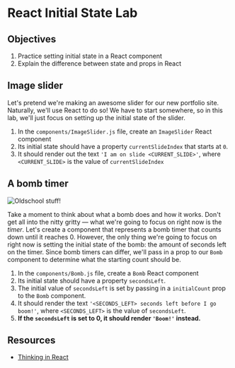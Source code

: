 # React Initial State Lab

## Objectives

1. Practice setting initial state in a React component
2. Explain the difference between state and props in React

## Image slider
Let's pretend we're making an awesome slider for our new portfolio site. Naturally, we'll use React to do so! We have to
start somewhere, so in this lab, we'll just focus on setting up the initial state of the slider.

1. In the `components/ImageSlider.js` file, create an `ImageSlider` React component
2. Its initial state should have a property `currentSlideIndex` that starts at `0`.
3. It should render out the text `'I am on slide <CURRENT_SLIDE>'`, where `<CURRENT_SLIDE>` is the value of 
`currentSlideIndex`

## A bomb timer
![Oldschool stuff!](http://dumpfm.s3.amazonaws.com/images/20111013/1318489549912-dumpfm-capnskull-04-someone-set-us-up-the-bomb.gif)

Take a moment to think about what a bomb does and how it works. Don't get all into the nitty gritty — what we're going
to focus on right now is the _timer_. Let's create a component that represents a bomb timer that counts down until it
reaches 0. However, the only thing we're going to focus on right now is setting the initial state of the bomb: the
amount of seconds left on the timer. Since bomb timers can differ, we'll pass in a prop to our `Bomb` component to
determine what the starting count should be.

1. In the `components/Bomb.js` file, create a `Bomb` React component
2. Its initial state should have a property `secondsLeft`.
3. The initial value of `secondsLeft` is set by passing in a `initialCount` prop to the `Bomb` component.
3. It should render the text `'<SECONDS_LEFT> seconds left before I go boom!'`, where `<SECONDS_LEFT>` is the value
of `secondsLeft`.
4. **If the `secondsLeft` is set to 0, it should render `'Boom!'` instead.**

## Resources
- [Thinking in React](https://facebook.github.io/react/docs/thinking-in-react.html)
